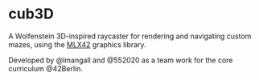# cub3D

A Wolfenstein 3D-inspired raycaster for rendering and navigating custom mazes, using the [MLX42](https://github.com/codam-coding-college/MLX42) graphics library.

Developed by @lmangall and @552020 as a team work for the core curriculum @42Berlin.
